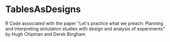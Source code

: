 # TablesAsDesigns
R Code associated with the paper "Let's practice what we preach: Planning and interpreting simulation studies with design and analysis of experiments" by Hugh Chipman and Derek Bingham
